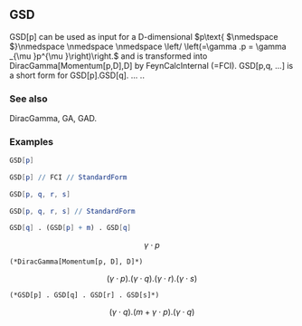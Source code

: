 ##  GSD 

GSD[p] can be used as input for a D-dimensional $p\text{ $\nmedspace $}\nmedspace \nmedspace \nmedspace \left/ \left(=\gamma .p = \gamma _{\mu }p^{\mu }\right)\right.$ and is transformed into DiracGamma[Momentum[p,D],D] by FeynCalcInternal (=FCI). GSD[p,q, ...] is a short form for GSD[p].GSD[q]. ... ..

###  See also 

DiracGamma, GA, GAD.

###  Examples 

```mathematica
GSD[p] 
 
GSD[p] // FCI // StandardForm 
 
GSD[p, q, r, s] 
 
GSD[p, q, r, s] // StandardForm 
 
GSD[q] . (GSD[p] + m) . GSD[q]
```

$$\gamma \cdot p$$

```
(*DiracGamma[Momentum[p, D], D]*)
```

$$(\gamma \cdot p).(\gamma \cdot q).(\gamma \cdot r).(\gamma \cdot s)$$

```
(*GSD[p] . GSD[q] . GSD[r] . GSD[s]*)
```

$$(\gamma \cdot q).(m+\gamma \cdot p).(\gamma \cdot q)$$